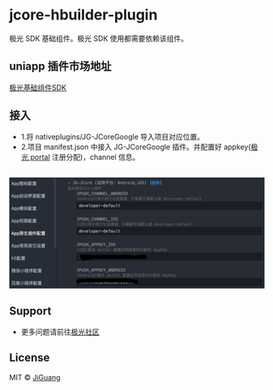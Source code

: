 # jcore-hbuilder-plugin

极光 SDK 基础组件。极光 SDK 使用都需要依赖该组件。

## uniapp 插件市场地址
[极光基础组件SDK](https://ext.dcloud.net.cn/plugin?id=4028)

## 接入
- 1.将 nativeplugins/JG-JCoreGoogle 导入项目对应位置。
- 2.项目 manifest.json 中接入 JG-JCoreGoogle 插件。并配置好 appkey([极光 portal](https://www.jiguang.cn/accounts/platform) 注册分配)，channel 信息。

<p align="center">
    <a target="_blank">
        <img src="doc/conf.png" alt="config" width=600/>
    </a>
</p>

## Support
- 更多问题请前往[极光社区](http://community.jiguang.cn/)

## License

MIT © [JiGuang](/license)

